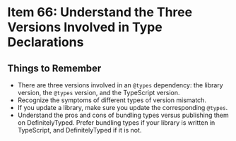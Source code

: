 # Item 66: Understand the Three Versions Involved in Type Declarations

## Things to Remember

- There are three versions involved in an `@types` dependency: the library version, the `@types` version, and the TypeScript version.
- Recognize the symptoms of different types of version mismatch.
- If you update a library, make sure you update the corresponding `@types`.
- Understand the pros and cons of bundling types versus publishing them on DefinitelyTyped. Prefer bundling types if your library is written in TypeScript, and DefinitelyTyped if it is not.

